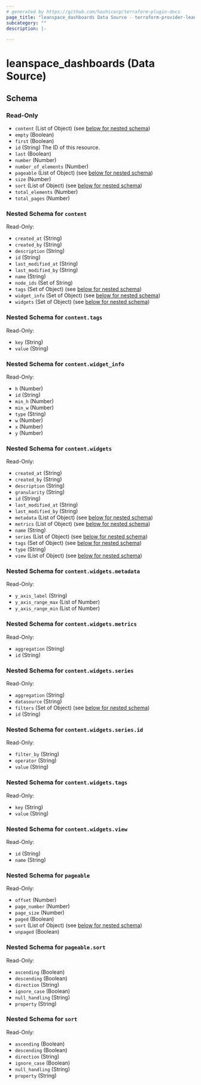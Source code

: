 ```yaml
---
# generated by https://github.com/hashicorp/terraform-plugin-docs
page_title: "leanspace_dashboards Data Source - terraform-provider-leanspace"
subcategory: ""
description: |-
  
---
```


# leanspace_dashboards (Data Source)





<!-- schema generated by tfplugindocs -->
## Schema

### Read-Only

- `content` (List of Object) (see [below for nested schema](#nestedatt--content))
- `empty` (Boolean)
- `first` (Boolean)
- `id` (String) The ID of this resource.
- `last` (Boolean)
- `number` (Number)
- `number_of_elements` (Number)
- `pageable` (List of Object) (see [below for nested schema](#nestedatt--pageable))
- `size` (Number)
- `sort` (List of Object) (see [below for nested schema](#nestedatt--sort))
- `total_elements` (Number)
- `total_pages` (Number)

<a id="nestedatt--content"></a>
### Nested Schema for `content`

Read-Only:

- `created_at` (String)
- `created_by` (String)
- `description` (String)
- `id` (String)
- `last_modified_at` (String)
- `last_modified_by` (String)
- `name` (String)
- `node_ids` (Set of String)
- `tags` (Set of Object) (see [below for nested schema](#nestedobjatt--content--tags))
- `widget_info` (Set of Object) (see [below for nested schema](#nestedobjatt--content--widget_info))
- `widgets` (Set of Object) (see [below for nested schema](#nestedobjatt--content--widgets))

<a id="nestedobjatt--content--tags"></a>
### Nested Schema for `content.tags`

Read-Only:

- `key` (String)
- `value` (String)


<a id="nestedobjatt--content--widget_info"></a>
### Nested Schema for `content.widget_info`

Read-Only:

- `h` (Number)
- `id` (String)
- `min_h` (Number)
- `min_w` (Number)
- `type` (String)
- `w` (Number)
- `x` (Number)
- `y` (Number)


<a id="nestedobjatt--content--widgets"></a>
### Nested Schema for `content.widgets`

Read-Only:

- `created_at` (String)
- `created_by` (String)
- `description` (String)
- `granularity` (String)
- `id` (String)
- `last_modified_at` (String)
- `last_modified_by` (String)
- `metadata` (List of Object) (see [below for nested schema](#nestedobjatt--content--widgets--metadata))
- `metrics` (List of Object) (see [below for nested schema](#nestedobjatt--content--widgets--metrics))
- `name` (String)
- `series` (List of Object) (see [below for nested schema](#nestedobjatt--content--widgets--series))
- `tags` (Set of Object) (see [below for nested schema](#nestedobjatt--content--widgets--tags))
- `type` (String)
- `view` (List of Object) (see [below for nested schema](#nestedobjatt--content--widgets--view))

<a id="nestedobjatt--content--widgets--metadata"></a>
### Nested Schema for `content.widgets.metadata`

Read-Only:

- `y_axis_label` (String)
- `y_axis_range_max` (List of Number)
- `y_axis_range_min` (List of Number)


<a id="nestedobjatt--content--widgets--metrics"></a>
### Nested Schema for `content.widgets.metrics`

Read-Only:

- `aggregation` (String)
- `id` (String)


<a id="nestedobjatt--content--widgets--series"></a>
### Nested Schema for `content.widgets.series`

Read-Only:

- `aggregation` (String)
- `datasource` (String)
- `filters` (Set of Object) (see [below for nested schema](#nestedobjatt--content--widgets--series--filters))
- `id` (String)

<a id="nestedobjatt--content--widgets--series--filters"></a>
### Nested Schema for `content.widgets.series.id`

Read-Only:

- `filter_by` (String)
- `operator` (String)
- `value` (String)



<a id="nestedobjatt--content--widgets--tags"></a>
### Nested Schema for `content.widgets.tags`

Read-Only:

- `key` (String)
- `value` (String)


<a id="nestedobjatt--content--widgets--view"></a>
### Nested Schema for `content.widgets.view`

Read-Only:

- `id` (String)
- `name` (String)




<a id="nestedatt--pageable"></a>
### Nested Schema for `pageable`

Read-Only:

- `offset` (Number)
- `page_number` (Number)
- `page_size` (Number)
- `paged` (Boolean)
- `sort` (List of Object) (see [below for nested schema](#nestedobjatt--pageable--sort))
- `unpaged` (Boolean)

<a id="nestedobjatt--pageable--sort"></a>
### Nested Schema for `pageable.sort`

Read-Only:

- `ascending` (Boolean)
- `descending` (Boolean)
- `direction` (String)
- `ignore_case` (Boolean)
- `null_handling` (String)
- `property` (String)



<a id="nestedatt--sort"></a>
### Nested Schema for `sort`

Read-Only:

- `ascending` (Boolean)
- `descending` (Boolean)
- `direction` (String)
- `ignore_case` (Boolean)
- `null_handling` (String)
- `property` (String)


